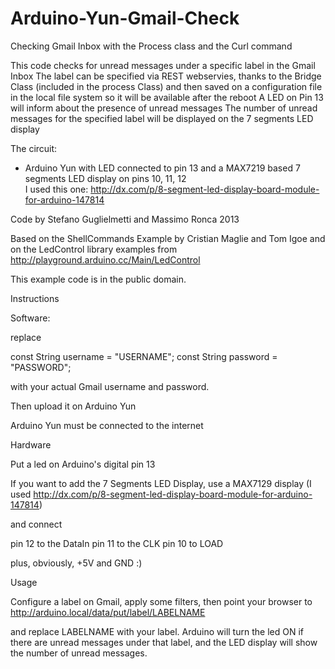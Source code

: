 Arduino-Yun-Gmail-Check
=======================

Checking Gmail Inbox with the Process class and the Curl command
 
 This code checks for unread messages under a specific label in the Gmail Inbox
 The label can be specified via REST webservies, thanks to the Bridge Class (included in the process Class)
 and then saved on a configuration file in the local file system so it will be available after the reboot
 A LED on Pin 13 will inform about the presence of unread messages
 The number of unread messages for the specified label will be displayed on the 7 segments LED display
 
 The circuit:
 * Arduino Yun with LED connected to pin 13 and a MAX7219 based 7 segments LED display
 on pins 10, 11, 12  
 I used this one: http://dx.com/p/8-segment-led-display-board-module-for-arduino-147814
 
 Code by Stefano Guglielmetti and Massimo Ronca 2013
 
 Based on the ShellCommands Example by Cristian Maglie and Tom Igoe
 and on the LedControl library examples from http://playground.arduino.cc/Main/LedControl
 
 This example code is in the public domain.
 
 Instructions

Software:

replace
 
const String username = "USERNAME";
const String password = "PASSWORD";

with your actual Gmail username and password.

Then upload it on Arduino Yun

Arduino Yun must be connected to the internet

Hardware

Put a led on Arduino's digital pin 13

If you want to add the 7 Segments LED Display, use a MAX7129 display (I used http://dx.com/p/8-segment-led-display-board-module-for-arduino-147814)

and connect

 pin 12 to the DataIn 
 pin 11 to the CLK 
 pin 10 to LOAD 
 
plus, obviously, +5V and GND :)

Usage

Configure a label on Gmail, apply some filters, then point your browser to http://arduino.local/data/put/label/LABELNAME

and replace LABELNAME with your label. Arduino will turn the led ON if there are unread messages under that label, and the LED display will show the number of unread messages.
